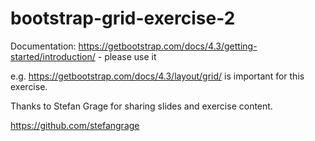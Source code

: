 # bootstrap-grid-exercise-2

Documentation: https://getbootstrap.com/docs/4.3/getting-started/introduction/ - please use it

e.g. https://getbootstrap.com/docs/4.3/layout/grid/ is important for this exercise.

Thanks to Stefan Grage for sharing slides and exercise content. 

https://github.com/stefangrage